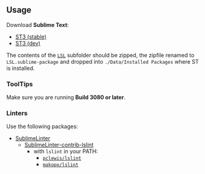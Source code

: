 ## Usage

Download **Sublime Text**:

* [ST3 (stable)](https://www.sublimetext.com/3)
* [ST3 (dev)](https://www.sublimetext.com/3dev)

The contents of the [`LSL`](LSL) subfolder should be zipped, the zipfile renamed to `LSL.sublime-package` and dropped into `./Data/Installed Packages` where ST is installed.

### ToolTips

Make sure you are running **Build 3080 or later**.

### Linters

Use the following packages:

* [SublimeLinter](https://github.com/SublimeLinter/SublimeLinter3)
  * [SublimeLinter-contrib-lslint](https://github.com/XenHat/SublimeLinter-contrib-lslint)
    * with `lslint` in your PATH:
      * [`pclewis/lslint`](https://github.com/pclewis/lslint)
      * [`makopo/lslint`](https://github.com/makopo/lslint)
